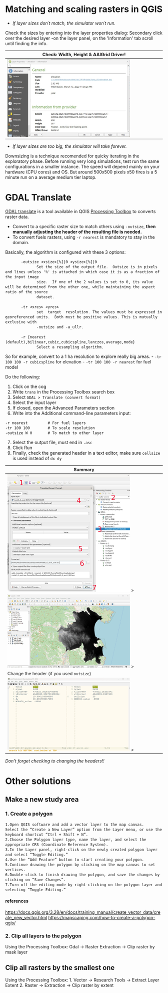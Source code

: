 # Matching and scaling rasters in QGIS

- _If layer sizes don´t match, the simulator won´t run._

Check the sizes by entering into the layer properties dialog: Secondary click over the desired layer -on the layer panel, on the 'Information' tab scroll until finding the info.

| Check: Width, Height & AAIGrid Driver! |
| --- |
| <img src="img/layer_properties.jpg" alt='cannot load image' width='80%'> |

- _If layer sizes are too big, the simulator will take forever._

Downsizing is a technique recomended for quicky iterating in the exploratory phase. Before running very long simulations, test run the same configurations in a smaller instance. The speed will depend mainly on your hardware (CPU cores) and OS.
But around 500x500 pixels x50 fires is a 5 minute run on a average medium tier laptop.

# GDAL Translate
[GDAL translate](https://gdal.org/programs/gdal_translate.html#gdal-translate) is a tool available in QGIS [Processing Toolbox](https://docs.qgis.org/3.28/en/docs/user_manual/processing/toolbox.html) to converts raster data.

- Convert to a specific raster size to match others using `-outsize`, __then manually adjusting the header of the resulting file is needed.__
- To convert fuels rasters, using `-r nearest` is mandatory to stay in the domain.

Basically, the algorithm is configured with these 3 options:
```
       -outsize <xsize>[%]|0 <ysize>[%]|0
              Set the size of the output file.  Outsize is in pixels and lines unless '%' is attached in which case it is as a fraction of the input image
              size.  If one of the 2 values is set to 0, its value will be determined from the other one, while maintaining the aspect ratio of the source
              dataset.

       -tr <xres> <yres>
              set  target  resolution. The values must be expressed in georeferenced units.  Both must be positive values. This is mutually exclusive with
              -outsize and -a_ullr.

       -r {nearest (default),bilinear,cubic,cubicspline,lanczos,average,mode}
              Select a resampling algorithm.
```
So for example, convert to a 1 ha resolution to explore really big areas.
	- `-tr 100 100 -r cubicspline` for elevation
	- `-tr 100 100 -r nearest` for fuel model  
	
Do the following:
 1. Click on the cog  
 2. Write `trans` in the Processing Toolbox search box  
 3. Select `GDAL > Translate (convert format)`  
 4. Select the input layer  
 5. If closed, open the Advanced Parameters section  
 6. Write into the Additional command-line parameters input:  
 ```
 -r nearest 		# For fuel layers
 -tr 100 100		# To scale resolution
 -outsize W H 		# To match to other layer
 ```
 7. Select the output file, must end in `.asc`  
 8. Click Run  
 9. Finally, check the generated header in a text editor, make sure `cellsize` is used instead of `dx dy`



| Summary |
| --- |
| <img src="img/gdalTranslate_in_QGIS.jpg" alt='cannot load image' width='80%'>  > |
| <img src="img/raster_translate.gif" alt='cannot load image'  width='80%'> > |
| Change the header (if you used `outsize`)|
| <img src="img/raster_translate_ascHeaderMod.gif" alt='cannot load image'  width='80%'> > |

_Don't forget checking to changing the headers!!_

# Other solutions
## Make a new study area
### 1. Create a polygon

    1.Open QGIS software and add a vector layer to the map canvas.
    Select the “Create a New Layer” option from the Layer menu, or use the keyboard shortcut “Ctrl + Shift + N”.
    2.Choose the Polygon layer type, name the layer, and select the appropriate CRS (Coordinate Reference System).
    3.In the Layer panel, right-click on the newly created polygon layer and select “Toggle Editing.”
    4.Use the “Add Feature” button to start creating your polygon.
    5.Continue drawing the polygon by clicking on the map canvas to set vertices.
    6.Double-click to finish drawing the polygon, and save the changes by clicking on “Save Changes”.
    7.Turn off the editing mode by right-clicking on the polygon layer and selecting “Toggle Editing.”

#### references
https://docs.qgis.org/3.28/en/docs/training_manual/create_vector_data/create_new_vector.html
https://mapscaping.com/how-to-create-a-polygon-qgis/

### 2. Clip all layers to the polygon
Using the Processing Toolbox:
	Gdal -> Raster Extraction -> Clip raster by mask layer

## Clip all rasters by the smallest one
Using the Processing Toolbox:
	1. Vector -> Research Tools -> Extract Layer Extent
	2. Raster -> Extraction -> Clip raster by extent

